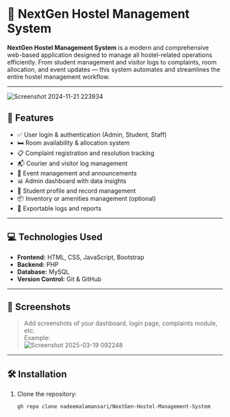 # 🏨 NextGen Hostel Management System

**NextGen Hostel Management System** is a modern and comprehensive web-based application designed to manage all hostel-related operations efficiently. From student management and visitor logs to complaints, room allocation, and event updates — this system automates and streamlines the entire hostel management workflow.

---
![Screenshot 2024-11-21 223934](https://github.com/user-attachments/assets/1263648a-4875-49b8-bce8-f42dcf941603)

## 🚀 Features

- ✅ User login & authentication (Admin, Student, Staff)
- 🛏️ Room availability & allocation system
- 📋 Complaint registration and resolution tracking
- 📬 Courier and visitor log management
- 📅 Event management and announcements
- 📊 Admin dashboard with data insights
- 📁 Student profile and record management
- 📦 Inventory or amenities management (optional)
- 📄 Exportable logs and reports

---

## 💻 Technologies Used

- **Frontend:** HTML, CSS, JavaScript, Bootstrap
- **Backend:** PHP
- **Database:** MySQL
- **Version Control:** Git & GitHub

---

## 📸 Screenshots

> Add screenshots of your dashboard, login page, complaints module, etc.  
> Example:  
> ![Screenshot 2025-03-19 092248](https://github.com/user-attachments/assets/83251658-275d-4f24-a38b-adfcd20e485a)


---

## 🛠️ Installation

1. Clone the repository:
   ```bash
   gh repo clone nadeemalamansari/NextGen-Hostel-Management-System
